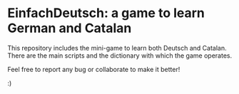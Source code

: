 # EinfachDeutsch: a game to learn German and Catalan
This repository includes the mini-game to learn both Deutsch and Catalan. There are the main scripts and the dictionary with which the game operates.

Feel free to report any bug or collaborate to make it better!

:)
